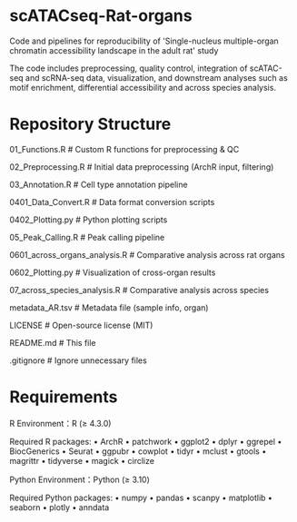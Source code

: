 # scATACseq-Rat-organs
Code and pipelines for reproducibility of 'Single-nucleus multiple-organ chromatin accessibility landscape in the adult rat' study

The code includes preprocessing, quality control, integration of scATAC-seq and scRNA-seq data, visualization, and downstream analyses such as motif enrichment, differential accessibility and across species analysis.

# Repository Structure
01_Functions.R              # Custom R functions for preprocessing & QC

02_Preprocessing.R          # Initial data preprocessing (ArchR input, filtering)

03_Annotation.R             # Cell type annotation pipeline

0401_Data_Convert.R         # Data format conversion scripts

0402_Plotting.py            # Python plotting scripts

05_Peak_Calling.R           # Peak calling pipeline

0601_across_organs_analysis.R   # Comparative analysis across rat organs

0602_Plotting.py            # Visualization of cross-organ results

07_across_species_analysis.R    # Comparative analysis across species

metadata_AR.tsv             # Metadata file (sample info, organ)

LICENSE                     # Open-source license (MIT)

README.md                   # This file

.gitignore                  # Ignore unnecessary files

# Requirements
R Environment：R (≥ 4.3.0)
 
Required R packages:
	•	ArchR
	•	patchwork
	•	ggplot2
	•	dplyr
	•	ggrepel
	•	BiocGenerics
	•	Seurat
	•	ggpubr
	•	cowplot
	•	tidyr
	•	mclust
	•	gtools
	•	magrittr
	•	tidyverse
	•	magick
	•	circlize
 
Python Environment：Python (≥ 3.10)

Required Python packages:
	•	numpy
	•	pandas
	•	scanpy
	•	matplotlib
	•	seaborn
	•	plotly
	•	anndata

 
